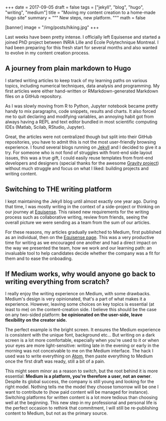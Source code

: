 +++
date = 2017-09-05
draft = false
tags = ["jekyll", "blog", "hugo", "writing", "medium"]
title = "Moving my content creation to a home-made Hugo site"
summary = """
New steps, new platform.
"""
math = false

[banner]
image = "/img/posts/hiking.jpg"
+++

Last weeks have been pretty intense. I officially left Equisense and  started
a joined PhD project between INRIA Lille and École Polytechnique Montreal.
I had been preparing for this fresh start for several months and also wanted
to evolve in my content creation process.

## A journey from plain markdown to Hugo

I started writing articles to keep track of my learning paths on various topics,
including numerical techniques, data analysis and programming. My first articles
were either hand-written or RMarkdown-generated Markdown files on a GitHub repository.

As I was slowly moving from R to Python, Jupyter notebook became pretty handy
to mix paragraphs, code snippets, results and charts. It also forced me to
quit declaring and modifying variables, an annoying habit got from always
having a REPL and text editor bundled in most scientific computing IDEs
(Matlab, Scilab, RStudio, Jupyter).

Great, the articles were not centralized though but split into their GitHub
repositories, you have to admit this is not the most user-friendly browsing
experience. I found several blogs running on [Jekyll](https://jekyllrb.com)
and I decided to give it a try. For someone who is not fond of struggles with
front-end side layout issues, this was a true gift, I could easily reuse
templates from front-end developers and designers (special thanks for the
awesome [Gravity project](http://hemangsk.github.io/Gravity))
without much struggle and focus on what I liked: building projects and
writing content.

## Switching to THE writing platform

I kept maintaining the Jekyll blog until almost exactly one year ago. During
that time, I was mostly writing in the context of a side-project or thinking on
our journey at [Equisense](https://www.equisense.com). This raised new
requirements for the writing process such as collaborative writing, review from
friends, seeing the overall picture we were sending as a team from the sum of
our articles.

For these reasons, my articles gradually switched to Medium,
first published as an individual, then on the
[Equisense page](https://medium.com/equisense). This was a very productive time
for writing as we encouraged one another and had a direct impact on the way we
presented the team, how we work and our learning path: an invaluable tool to
help candidates decide whether the company was a fit for them and to ease the
onboading.

## If Medium works, why would anyone go back to writing everything from scratch?

I really enjoy the writing experience on Medium, with some drawbacks.
Medium's design is very opinionated, that's a part of what makes it a experience.
However, leaving some choices on key topics is essential (at least to me) on the
content-creation side.
I believe this should be the case on any two-sided platform:
**be opinionated on the user-side, leave flexibility on the creator side.**

The perfect example is the bright screen. It ensures the Medium experience is
consistent with the unique font, background etc... But writing on a dark screen
is a lot more comfortable, especially when you're used to it or when your eyes
are more light-sensitive: writing late in the evening or early in the morning
was not conceivable to me on the Medium interface. The hack I used was to write
everything on [Atom](https://atom.io), then paste everything to Medium once the
first draft was ready, still a bit of a pain.

This might seem minor as a reason to switch, but the root behind it is more
essential: **Medium is a platform, you're therefore a user, not an owner**.
Despite its global success, the company is still young and looking for the
right model. Nothing tells me the model they choose tomorrow will be one I
want to contribute to (how paid content will be managed for instance).
Switching platforms for written content is a lot more tedious than choosing well
at the beginning. This new step in my professional and personal life is the
perfect occasion to rethink that commitment, I will still be re-publishing
content to Medium, but not as the primary source.
